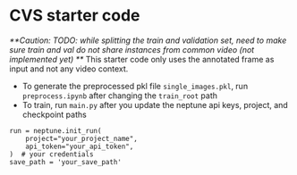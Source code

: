 # CVS starter code

_**Caution: TODO: while splitting the train and validation set, need to make sure train and val do not share instances from common video (not implemented yet)
**_
This starter code only uses the annotated frame as input and not any video context.

- To generate the preprocessed pkl file `single_images.pkl`, run `preprocess.ipynb` after changing the  `train_root` path
- To train, run `main.py` after you update the neptune api keys, project, and checkpoint paths
```
run = neptune.init_run(
    project="your_project_name",
    api_token="your_api_token",
)  # your credentials
save_path = 'your_save_path'
```
